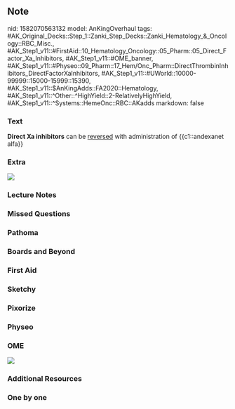 ## Note
nid: 1582070563132
model: AnKingOverhaul
tags: #AK_Original_Decks::Step_1::Zanki_Step_Decks::Zanki_Hematology_&_Oncology::RBC_Misc., #AK_Step1_v11::#FirstAid::10_Hematology_Oncology::05_Pharm::05_Direct_Factor_Xa_Inhibitors, #AK_Step1_v11::#OME_banner, #AK_Step1_v11::#Physeo::09_Pharm::17_Hem/Onc_Pharm::DirectThrombinInhibitors_DirectFactorXaInhibitors, #AK_Step1_v11::#UWorld::10000-99999::15000-15999::15390, #AK_Step1_v11::$AnKingAdds::FA2020::Hematology, #AK_Step1_v11::^Other::^HighYield::2-RelativelyHighYield, #AK_Step1_v11::^Systems::HemeOnc::RBC::AKadds
markdown: false

### Text
<b>Direct Xa inhibitors</b> can be <u>reversed</u> with
administration of {{c1::andexanet alfa}}

### Extra
<img src="paste-43faf2776b3be5c6641307e29ea0678cfb4ea270.jpg">

### Lecture Notes


### Missed Questions


### Pathoma


### Boards and Beyond


### First Aid


### Sketchy


### Pixorize


### Physeo


### OME
<div class="ome-widget">
  <a href="https://onlinemeded.org?ref=anki"><img src=
  "_OME_AnkiFlashcards_General_7.png"></a>
</div>

### Additional Resources


### One by one

